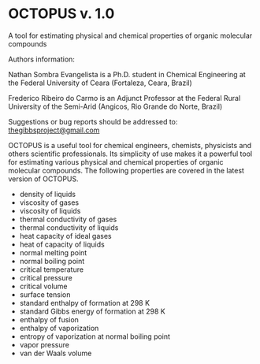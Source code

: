 # OCTOPUS v. 1.0 
A tool for estimating physical and chemical properties of organic molecular compounds

Authors information:

Nathan Sombra Evangelista is a Ph.D. student in Chemical Engineering at the Federal University of Ceara (Fortaleza, Ceara, Brazil)

Frederico Ribeiro do Carmo is an Adjunct Professor at the Federal Rural University of the Semi-Arid (Angicos, Rio Grande do Norte, Brazil)

Suggestions or bug reports should be addressed to: thegibbsproject@gmail.com

OCTOPUS is a useful tool for chemical engineers, chemists, physicists and others scientific professionals. Its simplicity of use makes it a powerful tool for estimating various physical and chemical properties of organic molecular compounds. The following properties are covered in the latest version of OCTOPUS.

- density of liquids
- viscosity of gases
- viscosity of liquids
- thermal conductivity of gases
- thermal conductivity of liquids
- heat capacity of ideal gases
- heat of capacity of liquids
- normal melting point
- normal boiling point
- critical temperature
- critical pressure
- critical volume
- surface tension
- standard enthalpy of formation at 298 K
- standard Gibbs energy of formation at 298 K
- enthalpy of fusion
- enthalpy of vaporization
- entropy of vaporization at normal boiling point
- vapor pressure
- van der Waals volume
